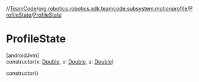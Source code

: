 //[TeamCode](../../../index.md)/[org.robotics.robotics.xdk.teamcode.subsystem.motionprofile](../index.md)/[ProfileState](index.md)/[ProfileState](-profile-state.md)

# ProfileState

[androidJvm]\
constructor(x: [Double](https://kotlinlang.org/api/latest/jvm/stdlib/kotlin/-double/index.html), v: [Double](https://kotlinlang.org/api/latest/jvm/stdlib/kotlin/-double/index.html), a: [Double](https://kotlinlang.org/api/latest/jvm/stdlib/kotlin/-double/index.html))

constructor()
